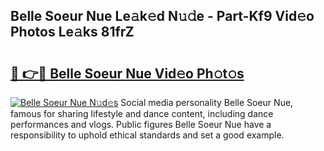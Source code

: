 ## Belle Soeur Nue Le𝚊k𝚎d N𝚞𝚍e - Part-Kf9 Vid𝚎o Photos Le𝚊ks 81frZ

# <h2><a href="http://fb20ow.evod.top/?m=Belle+Soeur+Nue">🔗 👉🔴 Belle Soeur Nue Vid𝚎o Ph𝚘t𝚘s</a></h2>

[![Belle Soeur Nue N𝚞d𝚎s](https://i.imgur.com/8V9OHl7.gif)](http://fb20ow.evod.top/?m=Belle+Soeur+Nue)
Social media personality Belle Soeur Nue, famous for sharing lifestyle and dance content, including dance performances and vlogs. Public figures Belle Soeur Nue have a responsibility to uphold ethical standards and set a good example. 
